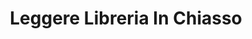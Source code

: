 ---
title: "Leggere Libreria In Chiasso"
url: /chiasso/leggere-libreria-in-chiasso/
shop: Bücher
---